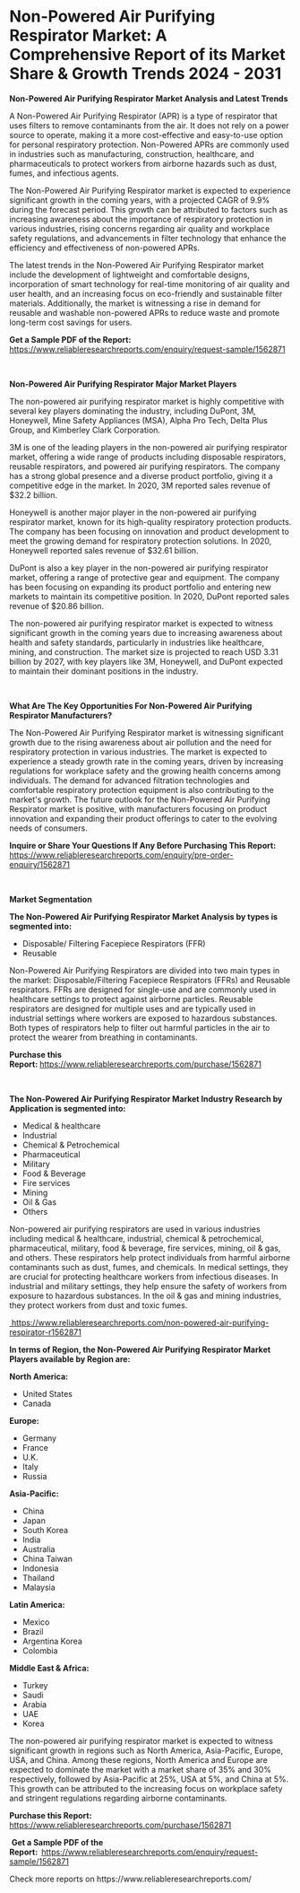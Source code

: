 <p><h1>Non-Powered Air Purifying Respirator Market: A Comprehensive Report of its Market Share & Growth Trends 2024 - 2031</h1></p><p><strong>Non-Powered Air Purifying Respirator Market Analysis and Latest Trends</strong></p>
<p><p>A Non-Powered Air Purifying Respirator (APR) is a type of respirator that uses filters to remove contaminants from the air. It does not rely on a power source to operate, making it a more cost-effective and easy-to-use option for personal respiratory protection. Non-Powered APRs are commonly used in industries such as manufacturing, construction, healthcare, and pharmaceuticals to protect workers from airborne hazards such as dust, fumes, and infectious agents.</p><p>The Non-Powered Air Purifying Respirator market is expected to experience significant growth in the coming years, with a projected CAGR of 9.9% during the forecast period. This growth can be attributed to factors such as increasing awareness about the importance of respiratory protection in various industries, rising concerns regarding air quality and workplace safety regulations, and advancements in filter technology that enhance the efficiency and effectiveness of non-powered APRs.</p><p>The latest trends in the Non-Powered Air Purifying Respirator market include the development of lightweight and comfortable designs, incorporation of smart technology for real-time monitoring of air quality and user health, and an increasing focus on eco-friendly and sustainable filter materials. Additionally, the market is witnessing a rise in demand for reusable and washable non-powered APRs to reduce waste and promote long-term cost savings for users.</p></p>
<p><strong>Get a Sample PDF of the Report:&nbsp;</strong> <a href="https://www.reliableresearchreports.com/enquiry/request-sample/1562871">https://www.reliableresearchreports.com/enquiry/request-sample/1562871</a></p>
<p>&nbsp;</p>
<p><strong>Non-Powered Air Purifying Respirator Major Market Players</strong></p>
<p><p>The non-powered air purifying respirator market is highly competitive with several key players dominating the industry, including DuPont, 3M, Honeywell, Mine Safety Appliances (MSA), Alpha Pro Tech, Delta Plus Group, and Kimberley Clark Corporation.</p><p>3M is one of the leading players in the non-powered air purifying respirator market, offering a wide range of products including disposable respirators, reusable respirators, and powered air purifying respirators. The company has a strong global presence and a diverse product portfolio, giving it a competitive edge in the market. In 2020, 3M reported sales revenue of $32.2 billion.</p><p>Honeywell is another major player in the non-powered air purifying respirator market, known for its high-quality respiratory protection products. The company has been focusing on innovation and product development to meet the growing demand for respiratory protection solutions. In 2020, Honeywell reported sales revenue of $32.61 billion.</p><p>DuPont is also a key player in the non-powered air purifying respirator market, offering a range of protective gear and equipment. The company has been focusing on expanding its product portfolio and entering new markets to maintain its competitive position. In 2020, DuPont reported sales revenue of $20.86 billion.</p><p>The non-powered air purifying respirator market is expected to witness significant growth in the coming years due to increasing awareness about health and safety standards, particularly in industries like healthcare, mining, and construction. The market size is projected to reach USD 3.31 billion by 2027, with key players like 3M, Honeywell, and DuPont expected to maintain their dominant positions in the industry.</p></p>
<p>&nbsp;</p>
<p><strong>What Are The Key Opportunities For Non-Powered Air Purifying Respirator Manufacturers?</strong></p>
<p><p>The Non-Powered Air Purifying Respirator market is witnessing significant growth due to the rising awareness about air pollution and the need for respiratory protection in various industries. The market is expected to experience a steady growth rate in the coming years, driven by increasing regulations for workplace safety and the growing health concerns among individuals. The demand for advanced filtration technologies and comfortable respiratory protection equipment is also contributing to the market's growth. The future outlook for the Non-Powered Air Purifying Respirator market is positive, with manufacturers focusing on product innovation and expanding their product offerings to cater to the evolving needs of consumers.</p></p>
<p><strong>Inquire or Share Your Questions If Any Before Purchasing This Report:</strong> <a href="https://www.reliableresearchreports.com/enquiry/pre-order-enquiry/1562871">https://www.reliableresearchreports.com/enquiry/pre-order-enquiry/1562871</a></p>
<p>&nbsp;</p>
<p><strong>Market Segmentation</strong></p>
<p><strong>The Non-Powered Air Purifying Respirator Market Analysis by types is segmented into:</strong></p>
<p><ul><li>Disposable/ Filtering Facepiece Respirators (FFR)</li><li>Reusable</li></ul></p>
<p><p>Non-Powered Air Purifying Respirators are divided into two main types in the market: Disposable/Filtering Facepiece Respirators (FFRs) and Reusable respirators. FFRs are designed for single-use and are commonly used in healthcare settings to protect against airborne particles. Reusable respirators are designed for multiple uses and are typically used in industrial settings where workers are exposed to hazardous substances. Both types of respirators help to filter out harmful particles in the air to protect the wearer from breathing in contaminants.</p></p>
<p><strong>Purchase this Report:&nbsp;</strong><a href="https://www.reliableresearchreports.com/purchase/1562871">https://www.reliableresearchreports.com/purchase/1562871</a></p>
<p>&nbsp;</p>
<p><strong>The Non-Powered Air Purifying Respirator Market Industry Research by Application is segmented into:</strong></p>
<p><ul><li>Medical & healthcare</li><li>Industrial</li><li>Chemical & Petrochemical</li><li>Pharmaceutical</li><li>Military</li><li>Food & Beverage</li><li>Fire services</li><li>Mining</li><li>Oil & Gas</li><li>Others</li></ul></p>
<p><p>Non-powered air purifying respirators are used in various industries including medical & healthcare, industrial, chemical & petrochemical, pharmaceutical, military, food & beverage, fire services, mining, oil & gas, and others. These respirators help protect individuals from harmful airborne contaminants such as dust, fumes, and chemicals. In medical settings, they are crucial for protecting healthcare workers from infectious diseases. In industrial and military settings, they help ensure the safety of workers from exposure to hazardous substances. In the oil & gas and mining industries, they protect workers from dust and toxic fumes.</p></p>
<p><a href="https://www.reliableresearchreports.com/non-powered-air-purifying-respirator-r1562871">&nbsp;https://www.reliableresearchreports.com/non-powered-air-purifying-respirator-r1562871</a></p>
<p><strong>In terms of Region, the Non-Powered Air Purifying Respirator Market Players available by Region are:</strong></p>
<p>
    <p> <strong> North America: </strong>
        <ul>
            <li>United States</li>
            <li>Canada</li>
        </ul>
        </p> 
    <p> <strong> Europe: </strong>
        <ul>
            <li>Germany</li>
            <li>France</li>
            <li>U.K.</li>
            <li>Italy</li>
            <li>Russia</li>
        </ul>
        </p> 
    <p> <strong> Asia-Pacific: </strong>
        <ul>
            <li>China</li>
            <li>Japan</li>
            <li>South Korea</li>
            <li>India</li>
            <li>Australia</li>
            <li>China Taiwan</li>
            <li>Indonesia</li>
            <li>Thailand</li>
            <li>Malaysia</li>
        </ul>
        </p> 
    <p> <strong> Latin America: </strong>
        <ul>
            <li>Mexico</li>
            <li>Brazil</li>
            <li>Argentina Korea</li>
            <li>Colombia</li>
        </ul>
        </p> 
    <p> <strong> Middle East & Africa: </strong>
        <ul>
            <li>Turkey</li>
            <li>Saudi</li>
            <li>Arabia</li>
            <li>UAE</li>
            <li>Korea</li>
        </ul>
    </p>
    </p>
<p><p>The non-powered air purifying respirator market is expected to witness significant growth in regions such as North America, Asia-Pacific, Europe, USA, and China. Among these regions, North America and Europe are expected to dominate the market with a market share of 35% and 30% respectively, followed by Asia-Pacific at 25%, USA at 5%, and China at 5%. This growth can be attributed to the increasing focus on workplace safety and stringent regulations regarding airborne contaminants.</p></p>
<p><strong>Purchase this Report: </strong><a href="https://www.reliableresearchreports.com/purchase/1562871">https://www.reliableresearchreports.com/purchase/1562871</a></p>
<p>&nbsp;<strong>Get a Sample PDF of the Report:&nbsp;&nbsp;</strong><a href="https://www.reliableresearchreports.com/enquiry/request-sample/1562871">https://www.reliableresearchreports.com/enquiry/request-sample/1562871</a></p>
<p><strong></strong></p>
<p>Check more reports on https://www.reliableresearchreports.com/</p>